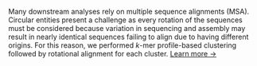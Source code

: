 <!--
As with other biological entities, viroid-like RNAs form clusters of related sequences. However, performing clustering on circular RNAs can be challenging if the sequences are not rotated consistently. To make these analyses easier, we have performed circular rotation and clustering at various levels of identity. -->

Many downstream analyses rely on multiple sequence alignments (MSA). Circular entities present a challenge as every rotation of the sequences must be considered because variation in sequencing and assembly may result in nearly identical sequences failing to align due to having different origins. For this reason, we performed _k_-mer profile-based clustering followed by rotational alignment for each cluster. [Learn more &rarr;](/about#how-we-curate-the-database)
